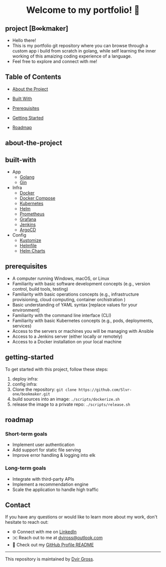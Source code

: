 <!-- # <center>Welcome to my portfolio! 👋</center> -->
# <p style="text-align:center">Welcome to my portfolio! 👋</p>

## project [B∞kmaker]

* Hello there! 
* This is my portfolio git repository where you can browse through a custom app i build from scratch in golang,
while self learning the inner working of this amaizing coding experience of a language.
* Feel free to explore and connect with me!

## Table of Contents

* [About the Project](#about-the-project)
* [Built With](#built-with)

* [Prerequisites](#prerequisites)
* [Getting Started](#getting-started)
* [Roadmap](#roadmap)


## about-the-project



## built-with
* App
  * [Golang](https://golang.org/)
  * [Gin](https://github.com/gin-gonic/gin)
  <!-- * [Gorm](https://gorm.io/) -->
  <!-- * [JWT](https://jwt.io/) -->
* Infra
  * [Docker](https://www.docker.com/)
  * [Docker Compose](https://docs.docker.com/compose/)
  * [Kubernetes](https://kubernetes.io/)
  * [Helm](https://helm.sh/)
  * [Prometheus](https://prometheus.io/)
  * [Grafana](https://grafana.com/)
  * [Jenkins](https://www.jenkins.io/)
  * [ArgoCD](https://argoproj.github.io/argo-cd/)
  <!-- * [ArgoCD Image Updater](https://github.com/argoproj-labs/argocd-image-updater) -->
  <!-- * [ArgoCD Notifications](https://argoproj-labs.github.io/argocd-notifications/) -->
* Config
  * [Kustomize](https://kustomize.io/)
  * [Helmfile](https://github.com/roboll/helmfile)
  * [Helm Charts](https://helm.sh/)
    
## prerequisites
<!-- TODO -->
* A computer running Windows, macOS, or Linux
* Familiarity with basic software development concepts (e.g., version control, build tools, testing)
* Familiarity with basic operations concepts (e.g., infrastructure provisioning, cloud computing, container orchistration )
* Basic understanding of YAML syntax [replace values for your environment]
* Familiarity with the command line interface (CLI)
* Familiarity with basic Kubernetes concepts (e.g., pods, deployments, services)
* Access to the servers or machines you will be managing with Ansible
* Access to a Jenkins server (either locally or remotely)
* Access to a Docker installation on your local machine
<!-- * Familiarity with basic Jenkins concepts (e.g., pipelines, jobs, agents) -->
<!-- * Basic understanding of programming concepts (e.g., variables, functions, control flow) -->
<!-- * Access to a Kubernetes cluster (e.g., Minikube, GKE, EKS) -->
<!-- - Familiarity with golang syntax and concepts -->
<!-- - Basic understanding of object-oriented programming -->

## getting-started
<!-- TODO -->
To get started with this project, follow these steps:
1. deploy infra:
2. config infra:
3. Clone the repository: `git clone https://github.com/Slvr-one/bookmaker.git`
4. build sources into an image: `./scripts/dockerize.sh`
5. release the image to a private repo: `./scripts/release.sh`

## roadmap
<!-- TODO -->
### Short-term goals
- Implement user authentication
- Add support for static file serving
- Improve error handling & logging into elk

### Long-term goals
- Integrate with third-party APIs
- Implement a recommendation engine
- Scale the application to handle high traffic

## Contact
If you have any questions or would like to learn more about my work, don't hesitate to reach out:

- 🌐 Connect with me on [LinkedIn](https://www.linkedin.com/in/dvir-gross-929252224/)
- ✉️ Reach out to me at [dviross@outlook.com](mailto:dviross@outlook.com)
- 🌟 Check out my [GitHub Profile README](https://github.com/Slvr-one/Slvr-one/blob/main/README.md)


---
This repository is maintained by [Dvir Gross](https://github.com/Slvr-one). 